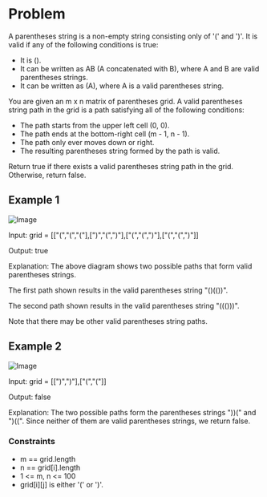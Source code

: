 # Problem

A parentheses string is a non-empty string consisting only of '(' and ')'. It is valid if any of the following conditions is true:

- It is ().
- It can be written as AB (A concatenated with B), where A and B are valid parentheses strings.
- It can be written as (A), where A is a valid parentheses string.

You are given an m x n matrix of parentheses grid. A valid parentheses string path in the grid is a path satisfying all of the following conditions:

- The path starts from the upper left cell (0, 0).
- The path ends at the bottom-right cell (m - 1, n - 1).
- The path only ever moves down or right.
- The resulting parentheses string formed by the path is valid.

Return true if there exists a valid parentheses string path in the grid. Otherwise, return false.

## Example 1

![Image](https://assets.leetcode.com/uploads/2022/03/15/example1drawio.png)

Input: grid = [["(","(","("],[")","(",")"],["(","(",")"],["(","(",")"]]

Output: true

Explanation: The above diagram shows two possible paths that form valid parentheses strings.

The first path shown results in the valid parentheses string "()(())".

The second path shown results in the valid parentheses string "((()))".

Note that there may be other valid parentheses string paths.

## Example 2

![Image](https://assets.leetcode.com/uploads/2022/03/15/example2drawio.png)

Input: grid = [[")",")"],["(","("]]

Output: false

Explanation: The two possible paths form the parentheses strings "))(" and ")((". Since neither of them are valid parentheses strings, we return false.
 
### Constraints

- m == grid.length
- n == grid[i].length
- 1 <= m, n <= 100
- grid[i][j] is either '(' or ')'.

